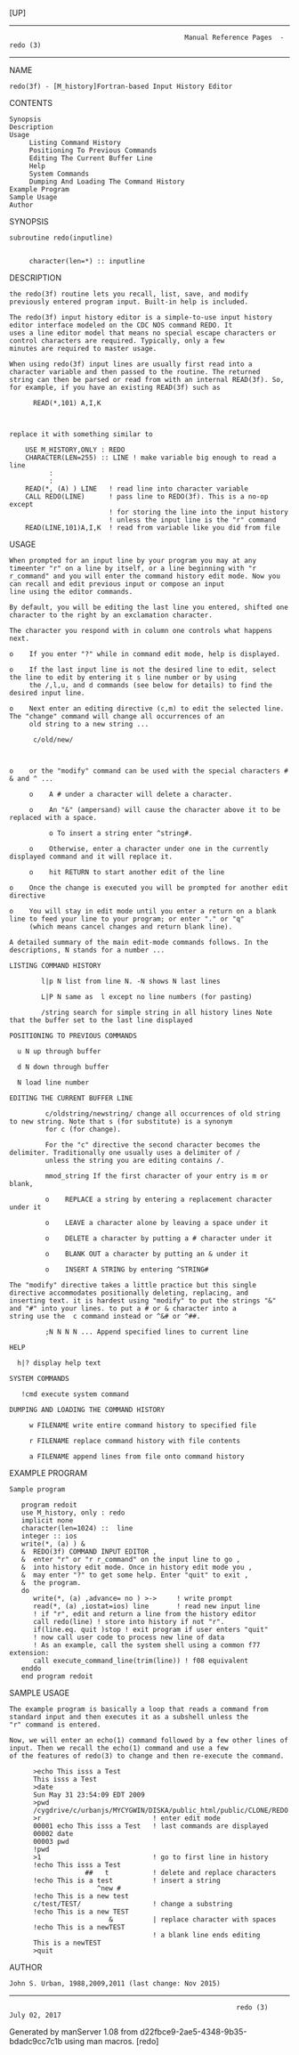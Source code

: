 [UP]

-----------------------------------------------------------------------------------------------------------------------------------
                                                Manual Reference Pages  - redo (3)
-----------------------------------------------------------------------------------------------------------------------------------
                                                                 
NAME

    redo(3f) - [M_history]Fortran-based Input History Editor

CONTENTS

    Synopsis
    Description
    Usage
         Listing Command History
         Positioning To Previous Commands
         Editing The Current Buffer Line
         Help
         System Commands
         Dumping And Loading The Command History
    Example Program
    Sample Usage
    Author

SYNOPSIS

    subroutine redo(inputline)


         character(len=*) :: inputline



DESCRIPTION

    the redo(3f) routine lets you recall, list, save, and modify previously entered program input. Built-in help is included.

    The redo(3f) input history editor is a simple-to-use input history editor interface modeled on the CDC NOS command REDO. It
    uses a line editor model that means no special escape characters or control characters are required. Typically, only a few
    minutes are required to master usage.

    When using redo(3f) input lines are usually first read into a character variable and then passed to the routine. The returned
    string can then be parsed or read from with an internal READ(3f). So, for example, if you have an existing READ(3f) such as

          READ(*,101) A,I,K



    replace it with something similar to

        USE M_HISTORY,ONLY : REDO
        CHARACTER(LEN=255) :: LINE ! make variable big enough to read a line
              :
              :
        READ(*, (A) ) LINE   ! read line into character variable
        CALL REDO(LINE)      ! pass line to REDO(3f). This is a no-op except
                             ! for storing the line into the input history
                             ! unless the input line is the "r" command
        READ(LINE,101)A,I,K  ! read from variable like you did from file



USAGE

    When prompted for an input line by your program you may at any timeenter "r" on a line by itself, or a line beginning with "r
    r_command" and you will enter the command history edit mode. Now you can recall and edit previous input or compose an input
    line using the editor commands.

    By default, you will be editing the last line you entered, shifted one character to the right by an exclamation character.

    The character you respond with in column one controls what happens next.

    o    If you enter "?" while in command edit mode, help is displayed.

    o    If the last input line is not the desired line to edit, select the line to edit by entering it s line number or by using
         the /,l,u, and d commands (see below for details) to find the desired input line.

    o    Next enter an editing directive (c,m) to edit the selected line. The "change" command will change all occurrences of an
         old string to a new string ...

          c/old/new/



    o    or the "modify" command can be used with the special characters # & and ^ ...

         o    A # under a character will delete a character.

         o    An "&" (ampersand) will cause the character above it to be replaced with a space.

              o To insert a string enter ^string#.

         o    Otherwise, enter a character under one in the currently displayed command and it will replace it.

         o    hit RETURN to start another edit of the line

    o    Once the change is executed you will be prompted for another edit directive

    o    You will stay in edit mode until you enter a return on a blank line to feed your line to your program; or enter "." or "q"
         (which means cancel changes and return blank line).

    A detailed summary of the main edit-mode commands follows. In the descriptions, N stands for a number ...

    LISTING COMMAND HISTORY

            l|p N list from line N. -N shows N last lines

            L|P N same as  l except no line numbers (for pasting)

            /string search for simple string in all history lines Note that the buffer set to the last line displayed

    POSITIONING TO PREVIOUS COMMANDS

      u N up through buffer

      d N down through buffer

      N load line number

    EDITING THE CURRENT BUFFER LINE

             c/oldstring/newstring/ change all occurrences of old string to new string. Note that s (for substitute) is a synonym
             for c (for change).

             For the "c" directive the second character becomes the delimiter. Traditionally one usually uses a delimiter of /
             unless the string you are editing contains /.

             mmod_string If the first character of your entry is m or blank,

             o    REPLACE a string by entering a replacement character under it

             o    LEAVE a character alone by leaving a space under it

             o    DELETE a character by putting a # character under it

             o    BLANK OUT a character by putting an & under it

             o    INSERT A STRING by entering ^STRING#

    The "modify" directive takes a little practice but this single directive accommodates positionally deleting, replacing, and
    inserting text. it is hardest using "modify" to put the strings "&" and "#" into your lines. to put a # or & character into a
    string use the  c command instead or ^&# or ^##.

             ;N N N N ... Append specified lines to current line

    HELP

      h|? display help text

    SYSTEM COMMANDS

       !cmd execute system command

    DUMPING AND LOADING THE COMMAND HISTORY

         w FILENAME write entire command history to specified file

         r FILENAME replace command history with file contents

         a FILENAME append lines from file onto command history

EXAMPLE PROGRAM

    Sample program

       program redoit
       use M_history, only : redo
       implicit none
       character(len=1024) ::  line
       integer :: ios
       write(*, (a) ) &
       &  REDO(3f) COMMAND INPUT EDITOR ,
       &  enter "r" or "r r_command" on the input line to go ,
       &  into history edit mode. Once in history edit mode you ,
       &  may enter "?" to get some help. Enter "quit" to exit ,
       &  the program. 
       do
          write(*, (a) ,advance= no ) >->     ! write prompt
          read(*, (a) ,iostat=ios) line       ! read new input line
          ! if "r", edit and return a line from the history editor
          call redo(line) ! store into history if not "r".
          if(line.eq. quit )stop ! exit program if user enters "quit"
          ! now call user code to process new line of data
          ! As an example, call the system shell using a common f77 extension:
          call execute_command_line(trim(line)) ! f08 equivalent
       enddo
       end program redoit



SAMPLE USAGE

    The example program is basically a loop that reads a command from standard input and then executes it as a subshell unless the
    "r" command is entered.

    Now, we will enter an echo(1) command followed by a few other lines of input. Then we recall the echo(1) command and use a few
    of the features of redo(3) to change and then re-execute the command.

          >echo This isss a Test
          This isss a Test
          >date
          Sun May 31 23:54:09 EDT 2009
          >pwd
          /cygdrive/c/urbanjs/MYCYGWIN/DISKA/public_html/public/CLONE/REDO
          >r                            ! enter edit mode
          00001 echo This isss a Test   ! last commands are displayed
          00002 date
          00003 pwd
          !pwd
          >1                            ! go to first line in history
          !echo This isss a Test
                       ##   t           ! delete and replace characters
          !echo This is a test          ! insert a string
                          ^new #
          !echo This is a new test
          c/test/TEST/                  ! change a substring
          !echo This is a new TEST
                             &          | replace character with spaces
          !echo This is a newTEST
                                        ! a blank line ends editing
          This is a newTEST
          >quit



AUTHOR

    John S. Urban, 1988,2009,2011 (last change: Nov 2015)

-----------------------------------------------------------------------------------------------------------------------------------

                                                             redo (3)                                                 July 02, 2017

Generated by manServer 1.08 from d22fbce9-2ae5-4348-9b35-bdadc9cc7c1b using man macros.
                                                              [redo]
